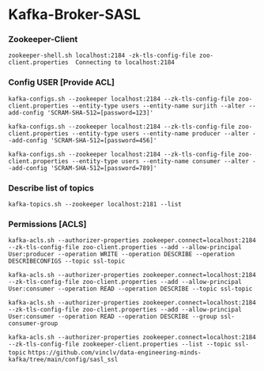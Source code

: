 # Kafka-Broker-SASL

### Zookeeper-Client
`
zookeeper-shell.sh localhost:2184 -zk-tls-config-file zoo-client.properties 
Connecting to localhost:2184
`

### Config USER [Provide ACL]
`
kafka-configs.sh --zookeeper localhost:2184 --zk-tls-config-file zoo-client.properties --entity-type users --entity-name surjith --alter --add-config 'SCRAM-SHA-512=[password=123]'
`

`
kafka-configs.sh --zookeeper localhost:2184 --zk-tls-config-file zoo-client.properties --entity-type users --entity-name producer --alter --add-config 'SCRAM-SHA-512=[password=456]'
`

`
kafka-configs.sh --zookeeper localhost:2184 --zk-tls-config-file zoo-client.properties --entity-type users --entity-name consumer --alter --add-config 'SCRAM-SHA-512=[password=789]'
`

### Describe list of topics
`
kafka-topics.sh --zookeeper localhost:2181 --list
`

### Permissions [ACLS]

`
kafka-acls.sh --authorizer-properties zookeeper.connect=localhost:2184 --zk-tls-config-file zoo-client.properties --add --allow-principal User:producer --operation WRITE --operation DESCRIBE --operation DESCRIBECONFIGS --topic ssl-topic
`

`
 kafka-acls.sh --authorizer-properties zookeeper.connect=localhost:2184 --zk-tls-config-file zoo-client.properties --add --allow-principal User:consumer --operation READ --operation DESCRIBE --topic ssl-topic
`

`
kafka-acls.sh --authorizer-properties zookeeper.connect=localhost:2184 --zk-tls-config-file zoo-client.properties --add --allow-principal User:consumer --operation READ --operation DESCRIBE --group ssl-consumer-group
`

`
kafka-acls.sh --authorizer-properties zookeeper.connect=localhost:2184 --zk-tls-config-file zookeeper-client.properties --list --topic ssl-topic
`
`https://github.com/vinclv/data-engineering-minds-kafka/tree/main/config/sasl_ssl`
